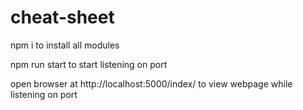 # cheat-sheet

npm i to install all modules

npm run start to start listening on port

open browser at http://localhost:5000/index/ to view webpage while listening on port
